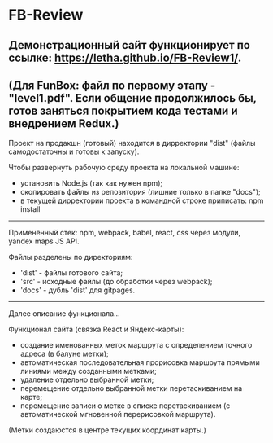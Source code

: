 # FB-Review

  Демонстрационный сайт функционирует по ссылке: https://letha.github.io/FB-Review1/.
  ----
  (Для FunBox: файл по первому этапу - "level1.pdf". Если общение продолжилось бы, готов заняться покрытием кода тестами и внедрением Redux.)
  ----
  Проект на продакшн (готовый) находится в дирректории "dist" (файлы самодостаточны и готовы к запуску).

  Чтобы развернуть рабочую среду проекта на локальной машине:
  - установить Node.js (так как нужен npm);
  - скопировать файлы из репозитория (лишние только в папке "docs");
  - в текущей дирректории проекта в командной строке приписать: npm install
  ----
  Применённый стек: npm, webpack, babel, react, css через модули, yandex maps JS API.
  
  Файлы разделены по директориям:
  - 'dist' - файлы готового сайта;
  - 'src' - исходные файлы (до обработки через webpack);
  - 'docs' - дубль 'dist' для gitpages. 
  ----
  Далее описание функционала...
  
  Функционал сайта (связка React и Яндекс-карты):
  - создание именованных меток маршрута с определением точного адреса (в балуне метки);
  - автоматическая последовательная прорисовка маршрута прямыми линиями между созданными метками;
  - удаление отдельно выбранной метки;
  - перемещение отдельно выбранной метки перетаскиванием на карте;
  - перемещение записи о метке в списке перетаскиванием (с автоматической мгновенной перерисовкой маршрута).
  
  (Метки создаюстся в центре текущих координат карты.)
